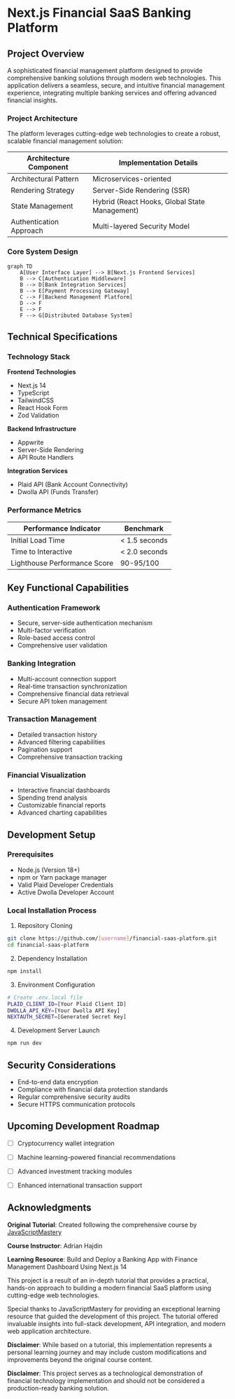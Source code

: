 # Next.js Financial SaaS Banking Platform

## Project Overview

A sophisticated financial management platform designed to provide comprehensive banking solutions through modern web technologies. This application delivers a seamless, secure, and intuitive financial management experience, integrating multiple banking services and offering advanced financial insights.

### Project Architecture

The platform leverages cutting-edge web technologies to create a robust, scalable financial management solution:

| Architecture Component | Implementation Details |
|------------------------|------------------------|
| Architectural Pattern | Microservices-oriented |
| Rendering Strategy | Server-Side Rendering (SSR) |
| State Management | Hybrid (React Hooks, Global State Management) |
| Authentication Approach | Multi-layered Security Model |

### Core System Design

```mermaid
graph TD
    A[User Interface Layer] --> B[Next.js Frontend Services]
    B --> C[Authentication Middleware]
    B --> D[Bank Integration Services]
    B --> E[Payment Processing Gateway]
    C --> F[Backend Management Platform]
    D --> F
    E --> F
    F --> G[Distributed Database System]
```

## Technical Specifications

### Technology Stack

**Frontend Technologies**
- Next.js 14
- TypeScript
- TailwindCSS
- React Hook Form
- Zod Validation

**Backend Infrastructure**
- Appwrite
- Server-Side Rendering
- API Route Handlers

**Integration Services**
- Plaid API (Bank Account Connectivity)
- Dwolla API (Funds Transfer)

### Performance Metrics

| Performance Indicator | Benchmark |
|----------------------|-----------|
| Initial Load Time | < 1.5 seconds |
| Time to Interactive | < 2.0 seconds |
| Lighthouse Performance Score | 90-95/100 |

## Key Functional Capabilities

### Authentication Framework
- Secure, server-side authentication mechanism
- Multi-factor verification
- Role-based access control
- Comprehensive user validation

### Banking Integration
- Multi-account connection support
- Real-time transaction synchronization
- Comprehensive financial data retrieval
- Secure API token management

### Transaction Management
- Detailed transaction history
- Advanced filtering capabilities
- Pagination support
- Comprehensive transaction tracking

### Financial Visualization
- Interactive financial dashboards
- Spending trend analysis
- Customizable financial reports
- Advanced charting capabilities

## Development Setup

### Prerequisites
- Node.js (Version 18+)
- npm or Yarn package manager
- Valid Plaid Developer Credentials
- Active Dwolla Developer Account

### Local Installation Process

1. Repository Cloning
```bash
git clone https://github.com/[username]/financial-saas-platform.git
cd financial-saas-platform
```

2. Dependency Installation
```bash
npm install
```

3. Environment Configuration
```bash
# Create .env.local file
PLAID_CLIENT_ID=[Your Plaid Client ID]
DWOLLA_API_KEY=[Your Dwolla API Key]
NEXTAUTH_SECRET=[Generated Secret Key]
```

4. Development Server Launch
```bash
npm run dev
```

## Security Considerations

- End-to-end data encryption
- Compliance with financial data protection standards
- Regular comprehensive security audits
- Secure HTTPS communication protocols

## Upcoming Development Roadmap

- [ ] Cryptocurrency wallet integration
- [ ] Machine learning-powered financial recommendations
- [ ] Advanced investment tracking modules
- [ ] Enhanced international transaction support


## Acknowledgments

**Original Tutorial**: Created following the comprehensive course by [JavaScriptMastery](https://www.jsmastery.pro/)

**Course Instructor**: Adrian Hajdin

**Learning Resource**: Build and Deploy a Banking App with Finance Management Dashboard Using Next.js 14

This project is a result of an in-depth tutorial that provides a practical, hands-on approach to building a modern financial SaaS platform using cutting-edge web technologies.

Special thanks to JavaScriptMastery for providing an exceptional learning resource that guided the development of this project. The tutorial offered invaluable insights into full-stack development, API integration, and modern web application architecture.

**Disclaimer**: While based on a tutorial, this implementation represents a personal learning journey and may include custom modifications and improvements beyond the original course content.

**Disclaimer**: This project serves as a technological demonstration of financial technology implementation and should not be considered a production-ready banking solution.
